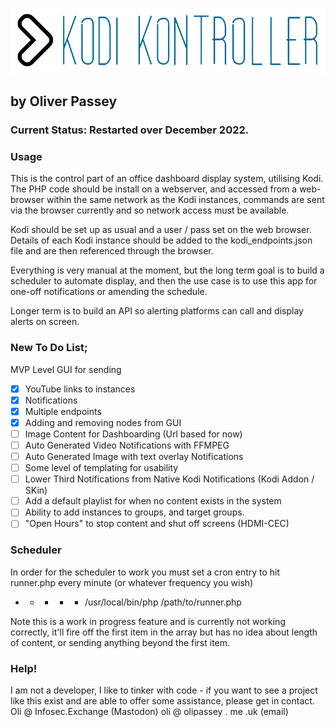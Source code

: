 ![KodiKontroller Logo](https://github.com/OliPassey/kodikontroller/raw/master/logo.PNG)
## by Oliver Passey
### Current Status: Restarted over December 2022.

### Usage

This is the control part of an office dashboard display system, utilising Kodi.
The PHP code should be install on a webserver, and accessed from a web-browser within the same network as the Kodi instances, commands are sent via the browser currently and so network access must be available.

Kodi should be set up as usual and a user / pass set on the web browser. Details of each Kodi instance should be added to the kodi_endpoints.json file and are then referenced through the browser. 

Everything is very manual at the moment, but the long term goal is to build a scheduler to automate display, and then the use case is to use this app for one-off notifications or amending the schedule.

Longer term is to build an API so alerting platforms can call and display alerts on screen.

### New To Do List;
MVP Level GUI for sending 
- [x] YouTube links to instances
- [x] Notifications
- [x] Multiple endpoints
- [x] Adding and removing nodes from GUI
- [ ] Image Content for Dashboarding (Url based for now)
- [ ] Auto Generated Video Notifications with FFMPEG
- [ ] Auto Generated Image with text overlay Notifications
- [ ] Some level of templating for usability
- [ ] Lower Third Notifications from Native Kodi Notifications (Kodi Addon / SKin)
- [ ] Add a default playlist for when no content exists in the system
- [ ] Ability to add instances to groups, and target groups.
- [ ] "Open Hours" to stop content and shut off screens (HDMI-CEC)

### Scheduler
In order for the scheduler to work you must set a cron entry to hit runner.php every minute (or whatever frequency you wish)
* * * * * /usr/local/bin/php /path/to/runner.php

Note this is a work in progress feature and is currently not working correctly, it'll fire off the first item in the array but has no idea about length of content, or sending anything beyond the first item.

### Help!
I am not a developer, I like to tinker with code - if you want to see a project like this exist and are able to offer some assistance, please get in contact. Oli @ Infosec.Exchange (Mastodon) oli @ olipassey . me .uk (email)